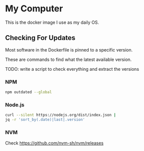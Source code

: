 # My Computer

This is the docker image I use as my daily OS.

## Checking For Updates

Most software in the Dockerfile is pinned to a specific version. 

These are commands to find what the latest available version.

TODO: write a script to check everything and extract the versions

### NPM

```bash
npm outdated --global
```

### Node.js

```bash
curl --silent https://nodejs.org/dist/index.json |
jq -r 'sort_by(.date)|last|.version' 
```

### NVM

Check https://github.com/nvm-sh/nvm/releases

